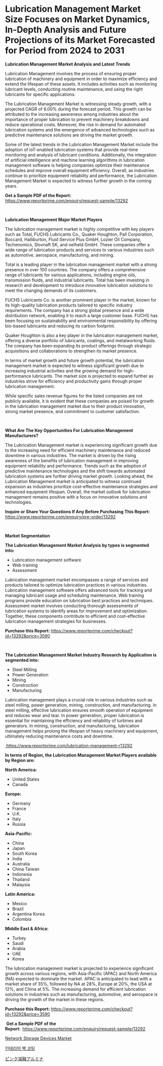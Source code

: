 <p><h1>Lubrication Management Market Size Focuses on Market Dynamics, In-Depth Analysis and Future Projections of its Market Forecasted for Period from 2024 to 2031</h1></p><p><strong>Lubrication Management Market Analysis and Latest Trends</strong></p>
<p><p>Lubrication Management involves the process of ensuring proper lubrication of machinery and equipment in order to maximize efficiency and extend the lifespan of these assets. It includes activities such as monitoring lubricant levels, conducting routine maintenance, and using the right lubricants for specific applications.</p><p>The Lubrication Management Market is witnessing steady growth, with a projected CAGR of 6.00% during the forecast period. This growth can be attributed to the increasing awareness among industries about the importance of proper lubrication to prevent machinery breakdowns and reduce operational costs. Moreover, the rise in demand for automated lubrication systems and the emergence of advanced technologies such as predictive maintenance solutions are driving the market growth.</p><p>Some of the latest trends in the Lubrication Management Market include the adoption of IoT-enabled lubrication systems that provide real-time monitoring and analysis of lubricant conditions. Additionally, the integration of artificial intelligence and machine learning algorithms in lubrication management software is helping companies optimize their maintenance schedules and improve overall equipment efficiency. Overall, as industries continue to prioritize equipment reliability and performance, the Lubrication Management Market is expected to witness further growth in the coming years.</p></p>
<p><strong>Get a Sample PDF of the Report:&nbsp;</strong> <a href="https://www.reportprime.com/enquiry/request-sample/13292">https://www.reportprime.com/enquiry/request-sample/13292</a></p>
<p>&nbsp;</p>
<p><strong>Lubrication Management Major Market Players</strong></p>
<p><p>The lubrication management market is highly competitive with key players such as Total, FUCHS Lubricants Co., Quaker Houghton, Pall Corporation, Boccard, Halliburton, Fluid Service Plus GmbH, Lozier Oil Company, Techenomics, Slovnaft SK, and oelheld GmbH. These companies offer a wide range of lubrication products and services to various industries such as automotive, aerospace, manufacturing, and mining.</p><p>Total is a leading player in the lubrication management market with a strong presence in over 100 countries. The company offers a comprehensive range of lubricants for various applications, including engine oils, transmission fluids, and industrial lubricants. Total has been investing in research and development to introduce innovative lubrication solutions to meet the changing demands of its customers.</p><p>FUCHS Lubricants Co. is another prominent player in the market, known for its high-quality lubrication products tailored to specific industry requirements. The company has a strong global presence and a wide distribution network, enabling it to reach a large customer base. FUCHS has been focusing on sustainability and environmental responsibility by offering bio-based lubricants and reducing its carbon footprint.</p><p>Quaker Houghton is also a key player in the lubrication management market, offering a diverse portfolio of lubricants, coatings, and metalworking fluids. The company has been expanding its product offerings through strategic acquisitions and collaborations to strengthen its market presence.</p><p>In terms of market growth and future growth potential, the lubrication management market is expected to witness significant growth due to increasing industrial activities and the growing demand for high-performance lubricants. The market size is projected to expand further as industries strive for efficiency and productivity gains through proper lubrication management.</p><p>While specific sales revenue figures for the listed companies are not publicly available, it is evident that these companies are poised for growth in the lubrication management market due to their product innovation, strong market presence, and commitment to customer satisfaction.</p></p>
<p>&nbsp;</p>
<p><strong>What Are The Key Opportunities For Lubrication Management Manufacturers?</strong></p>
<p><p>The Lubrication Management market is experiencing significant growth due to the increasing need for efficient machinery maintenance and reduced downtime in various industries. The market is driven by the rising awareness of the benefits of lubrication management in improving equipment reliability and performance. Trends such as the adoption of predictive maintenance technologies and the shift towards automated lubrication systems are further driving market growth. Looking ahead, the Lubrication Management market is anticipated to witness continued expansion as industries prioritize cost-effective maintenance strategies and enhanced equipment lifespan. Overall, the market outlook for lubrication management remains positive with a focus on innovative solutions and technologies.</p></p>
<p><strong>Inquire or Share Your Questions If Any Before Purchasing This Report:</strong> <a href="https://www.reportprime.com/enquiry/pre-order/13292">https://www.reportprime.com/enquiry/pre-order/13292</a></p>
<p>&nbsp;</p>
<p><strong>Market Segmentation</strong></p>
<p><strong>The Lubrication Management Market Analysis by types is segmented into:</strong></p>
<p><ul><li>Lubrication management software</li><li>Web training</li><li>Assessment</li></ul></p>
<p><p>Lubrication management market encompasses a range of services and products tailored to optimize lubrication practices in various industries. Lubrication management software offers advanced tools for tracking and managing lubricant usage and scheduling maintenance. Web training programs provide education on lubrication best practices and techniques. Assessment market involves conducting thorough assessments of lubrication systems to identify areas for improvement and optimization. Together, these components contribute to efficient and cost-effective lubrication management strategies for businesses.</p></p>
<p><strong>Purchase this Report:&nbsp;</strong><a href="https://www.reportprime.com/checkout?id=13292&price=3590">https://www.reportprime.com/checkout?id=13292&price=3590</a></p>
<p>&nbsp;</p>
<p><strong>The Lubrication Management Market Industry Research by Application is segmented into:</strong></p>
<p><ul><li>Steel Milling</li><li>Power Generation</li><li>Mining</li><li>Construction</li><li>Manufacturing</li></ul></p>
<p><p>Lubrication management plays a crucial role in various industries such as steel milling, power generation, mining, construction, and manufacturing. In steel milling, effective lubrication ensures smooth operation of equipment and reduces wear and tear. In power generation, proper lubrication is essential for maintaining the efficiency and reliability of turbines and generators. In mining, construction, and manufacturing, lubrication management helps prolong the lifespan of heavy machinery and equipment, ultimately reducing maintenance costs and downtime.</p></p>
<p><a href="https://www.reportprime.com/lubrication-management-r13292">&nbsp;https://www.reportprime.com/lubrication-management-r13292</a></p>
<p><strong>In terms of Region, the Lubrication Management Market Players available by Region are:</strong></p>
<p>
    <p> <strong> North America: </strong>
        <ul>
            <li>United States</li>
            <li>Canada</li>
        </ul>
        </p> 
    <p> <strong> Europe: </strong>
        <ul>
            <li>Germany</li>
            <li>France</li>
            <li>U.K.</li>
            <li>Italy</li>
            <li>Russia</li>
        </ul>
        </p> 
    <p> <strong> Asia-Pacific: </strong>
        <ul>
            <li>China</li>
            <li>Japan</li>
            <li>South Korea</li>
            <li>India</li>
            <li>Australia</li>
            <li>China Taiwan</li>
            <li>Indonesia</li>
            <li>Thailand</li>
            <li>Malaysia</li>
        </ul>
        </p> 
    <p> <strong> Latin America: </strong>
        <ul>
            <li>Mexico</li>
            <li>Brazil</li>
            <li>Argentina Korea</li>
            <li>Colombia</li>
        </ul>
        </p> 
    <p> <strong> Middle East & Africa: </strong>
        <ul>
            <li>Turkey</li>
            <li>Saudi</li>
            <li>Arabia</li>
            <li>UAE</li>
            <li>Korea</li>
        </ul>
    </p>
    </p>
<p><p>The lubrication management market is projected to experience significant growth across various regions, with Asia-Pacific (APAC) and North America (NA) expected to dominate the market. APAC is anticipated to lead with a market share of 35%, followed by NA at 28%, Europe at 20%, the USA at 12%, and China at 5%. The increasing demand for efficient lubrication solutions in industries such as manufacturing, automotive, and aerospace is driving the growth of the market in these regions.</p></p>
<p><strong>Purchase this Report: </strong><a href="https://www.reportprime.com/checkout?id=13292&price=3590">https://www.reportprime.com/checkout?id=13292&price=3590</a></p>
<p>&nbsp;<strong>Get a Sample PDF of the Report:&nbsp;&nbsp;</strong><a href="https://www.reportprime.com/enquiry/request-sample/13292">https://www.reportprime.com/enquiry/request-sample/13292</a></p>
<p><strong></strong></p>
<p><p><a href="https://nifty-kite-d51.notion.site/Network-Storage-Devices-Market-Competitive-Analysis-Market-Trends-and-Forecast-to-2031-55a48d4791ae40a58b2fb0572e857f54">Network Storage Devices Market</a></p><p><a href="https://github.com/plelbej847484502/Market-Research-Report-List-1/blob/main/157274522391.md">인테리어 벽 코팅</a></p><p><a href="https://github.com/oafhukehf4709715/Market-Research-Report-List-1/blob/main/705691524403.md">ピンク溶融アルミナ</a></p></p>